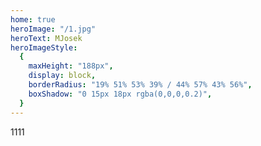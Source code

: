 ```yaml
---
home: true
heroImage: "/1.jpg"
heroText: MJosek
heroImageStyle:
  {
    maxHeight: "188px",
    display: block,
    borderRadius: "19% 51% 53% 39% / 44% 57% 43% 56%",
    boxShadow: "0 15px 18px rgba(0,0,0,0.2)",
  } 
---
```

1111
